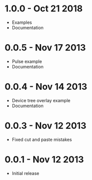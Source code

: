 1.0.0 - Oct 21 2018
===================

  * Examples
  * Documentation

0.0.5 - Nov 17 2013
===================

  * Pulse example
  * Documentation

0.0.4 - Nov 14 2013
===================

  * Device tree overlay example
  * Documentation

0.0.3 - Nov 12 2013
===================

  * Fixed cut and paste mistakes

0.0.1 - Nov 12 2013
===================

  * Initial release

